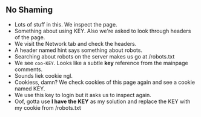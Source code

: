 ## No Shaming

- Lots of stuff in this. We inspect the page. 
- Something about using KEY. Also we're asked to look through headers of the page.
- We visit the Network tab and check the headers.
- A header named hint says something about robots.
- Searching about robots on the server makes us go at /robots.txt
- We see ```coo-KEY```. Looks like a subtle **key** reference from the mainpage comments.
- Sounds liek cookie ngl.
- Cookiess, damn? We check cookies of this page again and see a cookie named KEY.
- We use this key to login but it asks us to inspect again.
- Oof, gotta use **I have the KEY** as my solution and replace the KEY with my cookie from /robots.txt
